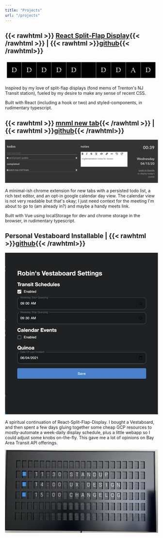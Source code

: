 ```yaml
---
title: "Projects"
url: "/projects"
---
```


## {{< rawhtml >}} <a href="/react-split-flap-display" target="_blank">React Split-Flap Display</a>{{< /rawhtml >}} | {{< rawhtml >}}<a href="https://github.com/robonyong/react-split-flap-display" target="_blank">github</a>{{< /rawhtml>}}

![split-flap-display](/projects/split-flap.gif)

Inspired by my love of split-flap displays (fond mems of Trenton's NJ Transit station), fueled by my desire to make any sense of recent CSS.

Built with React (including a hook or two) and styled-components, in rudimentary typescript.

## {{< rawhtml >}} <a href="/mnml-new-tab" target="_blank">mnml new tab</a>{{< /rawhtml >}} | {{< rawhtml >}}<a href="https://github.com/robonyong/mnml-new-tab" target="_blank">github</a>{{< /rawhtml>}}

![mnml-new-tab](/projects/mnml.png)

A minimal-ish chrome extension for new tabs with a persisted todo list, a rich text editor, and an opt-in google calendar day view. The calendar view is not very readable but that's okay; I just need context for the meeting I'm about to go to (am already in?) and maybe a handy meets link.

Built with Vue using localStorage for dev and chrome storage in the browser, in rudimentary typescript.

## Personal Vestaboard Installable | {{< rawhtml >}}<a href="https://github.com/robonyong/vestaboard" target="_blank">github</a>{{< /rawhtml>}}

![vestaboard-settings](/projects/vestaboard-settings.png)

A spiritual continuation of React-Split-Flap-Display. I bought a Vestaboard, and then spent a few days gluing together some cheap GCP resources to mostly-automate a week-daily display schedule, plus a little webapp so I could adjust some knobs on-the-fly. This gave me a lot of opinions on Bay Area Transit API offerings.

![vestaboard-board](/projects/vestaboard-board.png)
